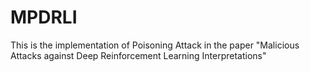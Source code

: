 # MPDRLI
This is the implementation of Poisoning Attack in the paper "Malicious Attacks against Deep Reinforcement Learning Interpretations" 

